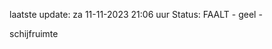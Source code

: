 laatste update: 
za 11-11-2023 21:06   uur 
Status: FAALT - geel - 
<div class="service Y">schijfruimte</div>